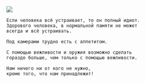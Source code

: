 <!--2018-12-23 08:38:25-->
<img src="/posts/Подборка цитат и афоризмов/im/putin.jpg">

    Если человека всё устраивает, то он полный идиот. 
    Здорового человека, в нормальной памяти не может
    всегда и всё устраивать.

>

    Под камерами трудно есть с аппетитом.

>

    С помощью вежливости и оружия возможно сделать 
    гораздо больше, чем только с помощью вежливости.

>

    Нам ничего ни от кого не нужно, 
    кроме того, что нам принадлежит!

>